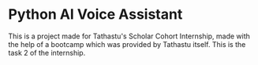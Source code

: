 
# Python AI Voice Assistant 

This is a project made for Tathastu's Scholar Cohort Internship, made with the help of a bootcamp which was provided by Tathastu itself. This is the task 2 of the internship.


